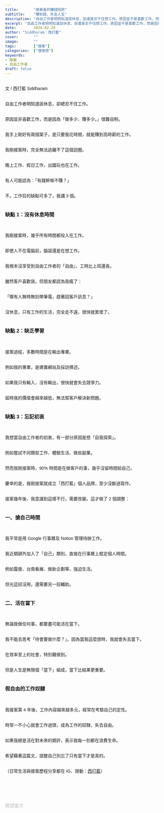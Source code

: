 ```yaml
---
title:       "接案者的賺錢陷阱"
subtitle:    "賺到錢，失去人生"
description: "自由工作者明明知道該休息，卻還是忍不住想工作。原因並不是喜歡工作，而是因為工作做多少，賺多少，很難控制自己不工作..."
excerpt: "自由工作者明明知道該休息，卻還是忍不住想工作。原因並不是喜歡工作，而是因為工作做多少，賺多少，很難控制自己不工作..."
date:        2024-02-20
author: "Siddharam｜西打藍"
cover:       ""
image:       ""
tags:        ["接案"]
categories:  ["慢慢想"]
keywords:
- 接案
- 自由工作者
draft: false
---
```


<article style="font-family: 'Noto Sans TC', '微軟正黑體', sans-serif; font-weight: 300;">

<br>文 / 西打藍 Siddharam<br><br>

自由工作者明知道該休息，卻總忍不住工作。<br><br>

原因並非喜歡工作，而是因為「做多少、賺多少。」很難自制。<br><br>

我手上剛好有兩個案子，是只要我花時間，就能賺到高時薪的工作。<br><br>

我剛接案時，完全無法逃離不了這個迴圈。<br><br>

晚上工作、假日工作，出國玩也在工作。<br><br>

有人可能認為：「有錢幹嘛不賺？」<br><br>

不。工作狂的缺點可多了，我講 3 個。<br><br>


<h3 class="article-h1-color">缺點 1：沒有休息時間</h3><br>

我剛接案時，幾乎所有時間都投入在工作。<br><br>

即使人不在電腦前，腦袋還是在想工作。<br><br>

我根本沒享受到自由工作者的「自由」，工時比上班還長。<br><br>

雖然客戶喜歡我，但朋友都認為我瘋了：<br><br>

「哪有人無時無刻帶筆電，趕著回客戶訊息？」<br><br>

沒休息，只有工作的生活，完全走不遠，很快就累壞了。<br><br>


<h3 class="article-h1-color">缺點 2：缺乏學習</h3><br>

接案過程，多數時間是在輸出專業。<br><br>

例如我的專業，是建置網站及採訪撰述。<br><br>

如果我只有輸入，沒有輸出，很快就會失去競爭力。<br><br>

屆時我的價值會越來越低，無法幫客戶解決新問題。<br><br>


<h3 class="article-h1-color">缺點 3：忘記初衷</h3><br>

我想當自由工作者的初衷，有一部分原因是想「自我探索」。<br><br>

例如嘗試不同類型工作、體驗生活、做些副業。<br><br>

然而我剛接案時，90% 時間是在做客戶的事，幾乎沒留時間給自己。<br><br>

慶幸的是，我剛接案就成立「西打藍」個人品牌，至少沒斷過寫作。<br><br>

接案幾年後，我意識到這樣不行，需要改變。這才做了 2 個調整：<br><br>


<h3 class="article-h1-color">一、搶自己時間</h3><br>

我平常是用 Google 行事曆及 Notion 管理待辦工作。<br><br>

我近期額外加入了「自己」類別，直接在行事曆上框定個人時間。<br><br>

例如露營、台南看展、做新企劃等，強迫生活。<br><br>

但光這招沒用，還需要另一招輔助。<br><br>


<h3 class="article-h1-color">二、活在當下</h3><br>

無論我做任何事，都要盡可能活在當下。<br><br>

我不能去思考「待會要做什麼？」，因為當我這麼想時，我就會失去當下。<br><br>

在效率至上的社會，特別難做到。<br><br>

但是人生是無限個「當下」組成，當下比結果更重要。<br><br>


<h3 class="article-h1-color">假自由的工作奴隸</h3><br>

我接案第 4 年後，工作內容越來越多元，經常在考驗自己的定性。<br><br>

時常一不小心就會工作過頭，成為工作的奴隸，失去自由。<br><br>

如果我總是活在對未來的期許，表示我每一刻都在浪費生命。<br><br>

希望藉著這篇文，提醒自己別忘了只有當下才是真的。<br><br>

<!-- 
<!-- 案例 > 證明案例 > 壞處 > 怎麼改變（列步驟） > 結語總結金句 -->


（日常生活與接案歷程分享都在 IG、限動：<a href="https://www.instagram.com/sidd.blue/" target="_blank">西打藍</a>）<br><br>

<!-- <h3 class="article-h1-color"></h3><br> -->





<br><br><br>

</article>

<div style="color: #bfbfbf; font-size: 15px;" id="busuanzi_container_page_pv">
  閱讀量<span id="busuanzi_value_page_pv"></span>次
</div>

<script src="../../js/post.js"></script>
